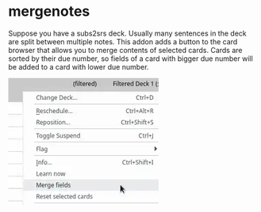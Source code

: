 # mergenotes
Suppose you have a subs2srs deck. Usually many sentences in the deck are split between multiple notes.
This addon adds a button to the card browser that allows you to merge contents of selected cards.
Cards are sorted by their due number, so fields of a card with bigger due number will be added to
a card with lower due number.

![Menu](https://raw.githubusercontent.com/Ajatt-Tools/mergecards/master/images/menu.webp)

